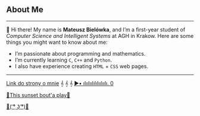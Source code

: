 ## About Me
---
👋 Hi there! My name is **Mateusz Bielówka**, and I’m a first-year student of *Computer Science and Intelligent Systems* at AGH in Krakow. Here are some things you might want to know about me:

- I’m passionate about programming and mathematics.
- I’m currently learning  `C`, `C++` and `Python`.
- I also have experience creating `HTML` + `CSS` web pages.
 ---
[Link do strony o mnie](https://mateuszbielowka.github.io/)
𝄞 𝄞 𝄞
[▶• ılıılıılılılıılıılı. 0](https://www.youtube.com/watch?v=h8O93JyYve0)

[🎺This sunset bout'a play🎺](https://www.youtube.com/watch?v=ElDX1hHg-4g&t=0s)

[🎷( ͡° ͜ʖ ͡°)🎷](https://youtu.be/uAxXZFBlVw8?si=yZwhJe4VBDQf_uuo)
